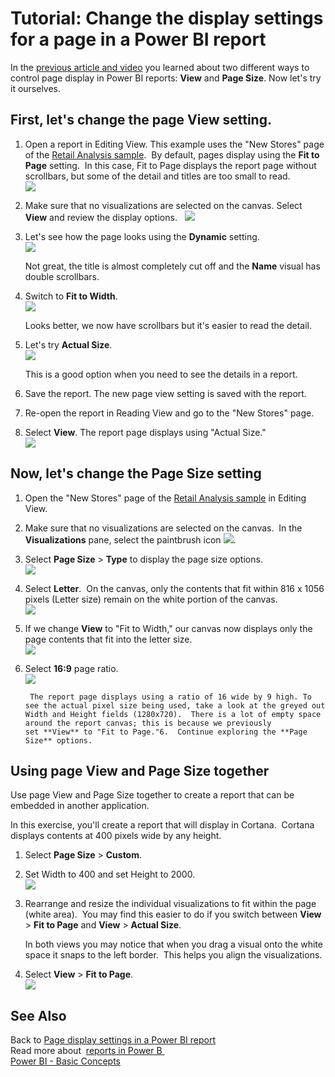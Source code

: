 ﻿<properties
   pageTitle="Tutorial: Change the display settings for a page in a Power BI report"
   description="Tutorial: Change the display settings for a page in a Power BI report"
   services="powerbi"
   documentationCenter=""
   authors="mihart"
   manager="mblythe"
   editor=""
   tags="power bi"/>

<tags
   ms.service="powerbi"
   ms.devlang="NA"
   ms.topic="article"
   ms.tgt_pltfrm="NA"
   ms.workload="powerbi"
   ms.date="01/15/2016"
   ms.author="mihart"/>

# Tutorial: Change the display settings for a page in a Power BI report  

In the [previous article and video](powerbi-service-change-report-display-settings.md) you learned about two different ways to control page display in Power BI reports: **View** and **Page Size**. Now let's try it ourselves.

## First, let's change the page View setting.  
1.  Open a report in Editing View. This example uses the "New Stores" page of the [Retail Analysis sample](powerbi-sample-retail-analysis-take-a-tour.md).  By default, pages display using the **Fit to Page** setting.  In this case, Fit to Page displays the report page without scrollbars, but some of the detail and titles are too small to read.    
    ![](media/powerbi-service-tutorial-change-report-display-settings/PBI_fit_to_page.png)

2.  Make sure that no visualizations are selected on the canvas. Select **View** and review the display options.  
    ![](media/powerbi-service-tutorial-change-report-display-settings/PBI_changeDisplay2.jpg)

3.  Let's see how the page looks using the **Dynamic** setting.  
    ![](media/powerbi-service-tutorial-change-report-display-settings/pbi_dynamic.png)

    Not great, the title is almost completely cut off and the **Name** visual has double scrollbars.

4.  Switch to **Fit to Width**.  
    ![](media/powerbi-service-tutorial-change-report-display-settings/pbi_fit_to_width.png)

    Looks better, we now have scrollbars but it's easier to read the detail.   

5.  Let's try **Actual Size**.  
    ![](media/powerbi-service-tutorial-change-report-display-settings/pbi_actual_size.png)  

	This is a good option when you need to see the details in a report.   

6.  Save the report. The new page view setting is saved with the report.

7.  Re-open the report in Reading View and go to the "New Stores" page.

8.  Select **View**. The report page displays using "Actual Size."  
    ![](media/powerbi-service-tutorial-change-report-display-settings/pbi_reading_view.png)

## Now, let's change the Page Size setting  
1.  Open the "New Stores" page of the [Retail Analysis sample](powerbi-sample-retail-analysis-take-a-tour.md) in Editing View.    

2.  Make sure that no visualizations are selected on the canvas.  In the **Visualizations** pane, select the paintbrush icon ![](media/powerbi-service-tutorial-change-report-display-settings/PBI_paintbrush.jpg).    

3.  Select **Page Size** &gt; **Type** to display the page size options.  
    ![](media/powerbi-service-tutorial-change-report-display-settings/pbi_size_list.png)

4.  Select **Letter**.  On the canvas, only the contents that fit within 816 x 1056 pixels (Letter size) remain on the white portion of the canvas.    
    ![](media/powerbi-service-tutorial-change-report-display-settings/PBI_changeDisplayPageSize3.jpg)

5. If we change **View** to "Fit to Width," our canvas now displays only the page contents that fit into the letter size.   
    ![](media/powerbi-service-tutorial-change-report-display-settings/PBI_changeDisplayPageSize4jpg.jpg)

6. Select **16:9** page ratio.  
        ![](media/powerbi-service-tutorial-change-report-display-settings/PBI_changeDisplayPageSize2.jpg)

        The report page displays using a ratio of 16 wide by 9 high. To see the actual pixel size being used, take a look at the greyed out Width and Height fields (1280x720).  There is a lot of empty space around the report canvas; this is because we previously set **View** to "Fit to Page."6.  Continue exploring the **Page Size** options.

## Using page View and Page Size together  
Use page View and Page Size together to create a report that can be embedded in another application.  

In this exercise, you'll create a report that will display in Cortana.  Cortana displays contents at 400 pixels wide by any height.  

1.  Select **Page Size** &gt; **Custom**.

2.  Set Width to 400 and set Height to 2000.  
    ![](media/powerbi-service-tutorial-change-report-display-settings/PBI_changeDisplayBoth1.jpg)

3.  Rearrange and resize the individual visualizations to fit within the page (white area).  You may find this easier to do if you switch between **View** &gt; **Fit to Page** and **View** &gt; **Actual Size**. 

    In both views you may notice that when you drag a visual onto the white space it snaps to the left border.  This helps you align the visualizations.

4.  Select **View** &gt; **Fit to Page**.  
    ![](media/powerbi-service-tutorial-change-report-display-settings/PBI_changeDisplayBoth3.jpg)

## See Also  
Back to [Page display settings in a Power BI report](powerbi-service-change-report-display-settings.md)  
Read more about  [reports in Power B ](powerbi-service-reports.md)  
[Power BI - Basic Concepts](powerbi-service-basic-concepts.md)  
